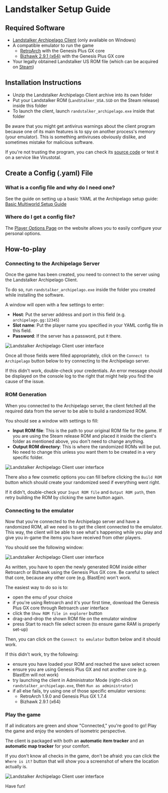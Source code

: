 # Landstalker Setup Guide

## Required Software

- [Landstalker Archipelago Client](https://github.com/Dinopony/randstalker-archipelago/releases) (only available on Windows)
- A compatible emulator to run the game
  - [RetroArch](https://retroarch.com?page=platforms) with the Genesis Plus GX core
  - [Bizhawk 2.9.1 (x64)](https://tasvideos.org/BizHawk/ReleaseHistory) with the Genesis Plus GX core
- Your legally obtained Landstalker US ROM file (which can be acquired on [Steam](https://store.steampowered.com/app/71118/Landstalker_The_Treasures_of_King_Nole/))

## Installation Instructions

- Unzip the Landstalker Archipelago Client archive into its own folder
- Put your Landstalker ROM (`LandStalker_USA.SGD` on the Steam release) inside this folder
- To launch the client, launch `randstalker_archipelago.exe` inside that folder

Be aware that you might get antivirus warnings about the client program because one of its main features is to spy
on another process's memory (your emulator). This is something antiviruses obviously dislike, and sometimes mistake
for malicious software. 

If you're not trusting the program, you can check its [source code](https://github.com/Dinopony/randstalker-archipelago/)
or test it on a service like Virustotal.

## Create a Config (.yaml) File

### What is a config file and why do I need one?

See the guide on setting up a basic YAML at the Archipelago setup
guide: [Basic Multiworld Setup Guide](/tutorial/Archipelago/setup/en)

### Where do I get a config file?


The [Player Options Page](/games/Landstalker%20-%20The%20Treasures%20of%20King%20Nole/player-options) on the website allows
you to easily configure your personal options. 


## How-to-play

### Connecting to the Archipelago Server

Once the game has been created, you need to connect to the server using the Landstalker Archipelago Client.

To do so, run `randstalker_archipelago.exe` inside the folder you created while installing the software.

A window will open with a few settings to enter:
- **Host**: Put the server address and port in this field (e.g. `archipelago.gg:12345`)
- **Slot name**: Put the player name you specified in your YAML config file in this field.
- **Password**: If the server has a password, put it there.

![Landstalker Archipelago Client user interface](/static/generated/docs/Landstalker%20-%20The%20Treasures%20of%20King%20Nole/ls_guide_ap.png)

Once all those fields were filled appropriately, click on the `Connect to Archipelago` button below to try connecting to
the Archipelago server.

If this didn't work, double-check your credentials. An error message should be displayed on the console log to the 
right that might help you find the cause of the issue.

### ROM Generation

When you connected to the Archipelago server, the client fetched all the required data from the server to be able to
build a randomized ROM.

You should see a window with settings to fill:
- **Input ROM file**: This is the path to your original ROM file for the game. If you are using the Steam release ROM 
  and placed it inside the client's folder as mentioned above, you don't need to change anything.
- **Output ROM directory**: This is where the randomized ROMs will be put. No need to change this unless you want them 
  to be created in a very specific folder.

![Landstalker Archipelago Client user interface](/static/generated/docs/Landstalker%20-%20The%20Treasures%20of%20King%20Nole/ls_guide_rom.png)

There also a few cosmetic options you can fill before clicking the `Build ROM` button which should create your 
randomized seed if everything went right.

If it didn't, double-check your `Input ROM file` and `Output ROM path`, then retry building the ROM by clicking 
the same button again.

### Connecting to the emulator

Now that you're connected to the Archipelago server and have a randomized ROM, all we need is to get the client 
connected to the emulator. This way, the client will be able to see what's happening while you play and give you in-game
the items you have received from other players.

You should see the following window:

![Landstalker Archipelago Client user interface](/static/generated/docs/Landstalker%20-%20The%20Treasures%20of%20King%20Nole/ls_guide_emu.png)

As written, you have to open the newly generated ROM inside either Retroarch or Bizhawk using the Genesis Plus GX core. 
Be careful to select that core, because any other core (e.g. BlastEm) won't work.

The easiest way to do so is to:
- open the emu of your choice
- if you're using Retroarch and it's your first time, download the Genesis Plus GX core through Retroarch user interface
- click the `Show ROM file in explorer` button
- drag-and-drop the shown ROM file on the emulator window
- press Start to reach file select screen (to ensure game RAM is properly set-up)

Then, you can click on the `Connect to emulator` button below and it should work.

If this didn't work, try the following:
- ensure you have loaded your ROM and reached the save select screen
- ensure you are using Genesis Plus GX and not another core (e.g. BlastEm will not work)
- try launching the client in Administrator Mode (right-click on `randstalker_archipelago.exe`, then 
 `Run as administrator`)
- if all else fails, try using one of those specific emulator versions:
  - RetroArch 1.9.0 and Genesis Plus GX 1.7.4
  - Bizhawk 2.9.1 (x64)

### Play the game

If all indicators are green and show "Connected," you're good to go! Play the game and enjoy the wonders of isometric 
perspective. 

The client is packaged with both an **automatic item tracker** and an **automatic map tracker** for your comfort. 

If you don't know all checks in the game, don't be afraid: you can click the `Where is it?` button that will show 
you a screenshot of where the location actually is.

![Landstalker Archipelago Client user interface](/static/generated/docs/Landstalker%20-%20The%20Treasures%20of%20King%20Nole/ls_guide_client.png)

Have fun!